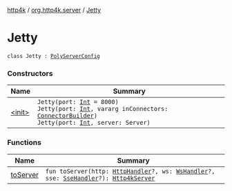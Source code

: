 [http4k](../../index.md) / [org.http4k.server](../index.md) / [Jetty](./index.md)

# Jetty

`class Jetty : `[`PolyServerConfig`](../-poly-server-config/index.md)

### Constructors

| Name | Summary |
|---|---|
| [&lt;init&gt;](-init-.md) | `Jetty(port: `[`Int`](https://kotlinlang.org/api/latest/jvm/stdlib/kotlin/-int/index.html)` = 8000)`<br>`Jetty(port: `[`Int`](https://kotlinlang.org/api/latest/jvm/stdlib/kotlin/-int/index.html)`, vararg inConnectors: `[`ConnectorBuilder`](../-connector-builder.md)`)`<br>`Jetty(port: `[`Int`](https://kotlinlang.org/api/latest/jvm/stdlib/kotlin/-int/index.html)`, server: Server)` |

### Functions

| Name | Summary |
|---|---|
| [toServer](to-server.md) | `fun toServer(http: `[`HttpHandler`](../../org.http4k.core/-http-handler.md)`?, ws: `[`WsHandler`](../../org.http4k.websocket/-ws-handler.md)`?, sse: `[`SseHandler`](../../org.http4k.sse/-sse-handler.md)`?): `[`Http4kServer`](../-http4k-server/index.md) |
